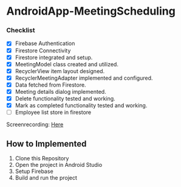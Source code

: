 # AndroidApp-MeetingScheduling
### Checklist
- [x] Firebase Authentication
- [x] Firestore Connectivity
- [x] Firestore integrated and setup.
- [x] MeetingModel class created and utilized.
- [x] RecyclerView item layout designed.
- [x] RecyclerMeetingAdapter implemented and configured.
- [x] Data fetched from Firestore.
- [x] Meeting details dialog implemented.
- [x] Delete functionality tested and working.
- [x] Mark as completed functionality tested and working.
- [ ] Employee list store in firestore

Screenrecording: [Here](https://drive.google.com/file/d/1_dmBY_OLGHP7WcdfUzL-HBANH28UFu9f/view?usp=sharing)

## How to Implemented
1. Clone this Repository
2. Open the project in Android Studio
3. Setup Firebase
4. Build and run the project

